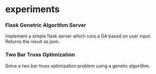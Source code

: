 # experiments

### Flask Genetric Algorithm Server
Implement a simple flask server which runs a GA based on user input. Returns the result as json.

### Two Bar Truss Optimization
Solve a two bar truss optimization problem using a genetic algorithm.
